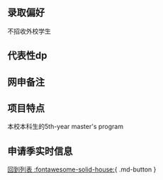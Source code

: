 ## 录取偏好
不招收外校学生
## 代表性dp

## 网申备注

## 项目特点
本校本科生的5th-year master's program
## 申请季实时信息

[回到列表 :fontawesome-solid-house:](选校梯度.md){ .md-button }
